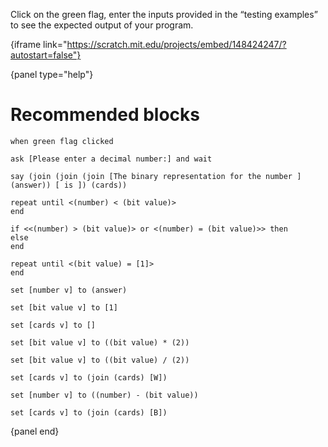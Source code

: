 Click on the green flag, enter the inputs provided in the “testing examples” to see the expected output of your program.

{iframe link="https://scratch.mit.edu/projects/embed/148424247/?autostart=false"}

{panel type="help"}

# Recommended blocks

<pre><code class="scratch:split:random">when green flag clicked

ask [Please enter a decimal number:] and wait

say (join (join (join [The binary representation for the number ] (answer)) [ is ]) (cards))
</code></pre>

<pre><code class="scratch:split:random">repeat until &lt;(number) &lt; (bit value)&gt;
end

if &lt;&lt;(number) &gt; (bit value)&gt; or &lt;(number) = (bit value)&gt;&gt; then
else
end

repeat until &lt;(bit value) = [1]&gt;
end
</code></pre>

<pre><code class="scratch:split:random">set [number v] to (answer)

set [bit value v] to [1]

set [cards v] to []

set [bit value v] to ((bit value) * (2))

set [bit value v] to ((bit value) / (2))

set [cards v] to (join (cards) [W])

set [number v] to ((number) - (bit value))

set [cards v] to (join (cards) [B])
</code></pre>

{panel end}